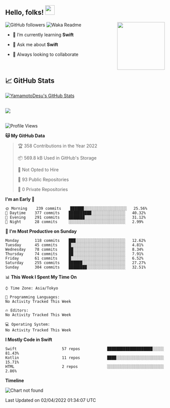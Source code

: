 ## Hello, folks! <img src="https://raw.githubusercontent.com/MartinHeinz/MartinHeinz/master/wave.gif" width="30px"> 
<p>
<img align="right" src="https://media.giphy.com/media/26ufdb3cYKwbRtYVW/giphy.gif" style="max-width:100%;" height="150px">
 
![GitHub followers](https://img.shields.io/github/followers/YamamotoDesu?label=Follow&style=social)
![Waka Readme](https://github.com/YamamotoDesu/YamamotoDesu/workflows/Waka%20Readme/badge.svg)
 
- 🌱 I’m currently learning **Swift**  
 
- 💬 Ask me about **Swift**  
 
- 👯 Always looking to collaborate
</p>
<br>

## &#x1f4c8; GitHub Stats
<a href="https://github.com/YamamotoDesu/YamamotoDesu">
  <img align="center" src="https://github-readme-stats.vercel.app/api?username=YamamotoDesu&show_icons=true&line_height=27&count_private=true&title_color=ffffff&text_color=c9cacc&icon_color=2bbc8a&bg_color=1d1f21&hide=contribs,prs&show_icons=true" alt="YamamotoDesu's GitHub Stats" /><br><br>
</a>

![](https://github-profile-summary-cards.vercel.app/api/cards/profile-details?username=YamamotoDesu&theme=vue)
<br><br>

<!--START_SECTION:waka-->
![Profile Views](http://img.shields.io/badge/Profile%20Views-5-blue)

**🐱 My GitHub Data** 

> 🏆 358 Contributions in the Year 2022
 > 
> 📦 569.8 kB Used in GitHub's Storage 
 > 
> 🚫 Not Opted to Hire
 > 
> 📜 93 Public Repositories 
 > 
> 🔑 0 Private Repositories  
 > 
**I'm an Early 🐤** 

```text
🌞 Morning    239 commits    ██████░░░░░░░░░░░░░░░░░░░   25.56% 
🌆 Daytime    377 commits    ██████████░░░░░░░░░░░░░░░   40.32% 
🌃 Evening    291 commits    ███████░░░░░░░░░░░░░░░░░░   31.12% 
🌙 Night      28 commits     ░░░░░░░░░░░░░░░░░░░░░░░░░   2.99%

```
📅 **I'm Most Productive on Sunday** 

```text
Monday       118 commits    ███░░░░░░░░░░░░░░░░░░░░░░   12.62% 
Tuesday      45 commits     █░░░░░░░░░░░░░░░░░░░░░░░░   4.81% 
Wednesday    78 commits     ██░░░░░░░░░░░░░░░░░░░░░░░   8.34% 
Thursday     74 commits     ██░░░░░░░░░░░░░░░░░░░░░░░   7.91% 
Friday       61 commits     █░░░░░░░░░░░░░░░░░░░░░░░░   6.52% 
Saturday     255 commits    ██████░░░░░░░░░░░░░░░░░░░   27.27% 
Sunday       304 commits    ████████░░░░░░░░░░░░░░░░░   32.51%

```


📊 **This Week I Spent My Time On** 

```text
⌚︎ Time Zone: Asia/Tokyo

💬 Programming Languages: 
No Activity Tracked This Week

🔥 Editors: 
No Activity Tracked This Week

💻 Operating System: 
No Activity Tracked This Week

```

**I Mostly Code in Swift** 

```text
Swift                    57 repos            ████████████████████░░░░░   81.43% 
Kotlin                   11 repos            ████░░░░░░░░░░░░░░░░░░░░░   15.71% 
HTML                     2 repos             ░░░░░░░░░░░░░░░░░░░░░░░░░   2.86%

```


**Timeline**

![Chart not found](https://raw.githubusercontent.com/YamamotoDesu/YamamotoDesu/main/charts/bar_graph.png) 


 Last Updated on 02/04/2022 01:34:07 UTC
<!--END_SECTION:waka-->


